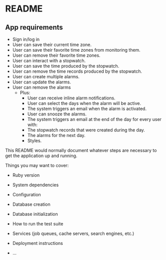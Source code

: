 # README

## App requirements

- Sign in/log in
- User can save their current time zone.
- User can save their favorite time zones from monitoring them.
- User can remove their favorite time zones.
- User can interact with a stopwatch.
- User can save the time produced by the stopwatch.
- User can remove the time records produced by the stopwatch.
- User can create multiple alarms.
- User can update the alarms.
- User can remove the alarms
  - Plus:
    - User can receive inline alarm notifications.
    - User can select the days when the alarm will be active. 
    - The system triggers an email when the alarm is activated.
    - User can snooze the alarms.
    - The system triggers an email at the end of the day for every user with:
    - The stopwatch records that were created during the day.
    - The alarms for the next day. 
    - Styles.

This README would normally document whatever steps are necessary to get the
application up and running.

Things you may want to cover:

* Ruby version

* System dependencies

* Configuration

* Database creation

* Database initialization

* How to run the test suite

* Services (job queues, cache servers, search engines, etc.)

* Deployment instructions

* ...
